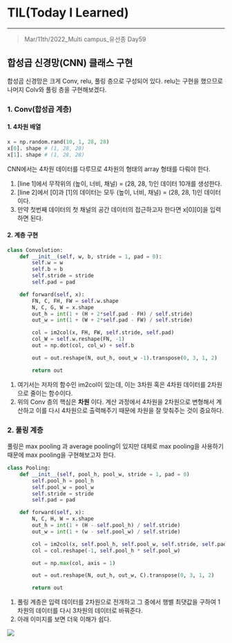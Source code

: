 # TIL(Today I Learned)

___

> Mar/11th/2022_Multi campus_유선종 Day59

## 합성곱 신경망(CNN) 클래스 구현
합성곱 신경망은 크게 Conv, relu, 풀링 층으로 구성되어 있다. relu는 구현을 했으므로 나머지 Colv와 풀링 층을 구현해보겠다.

### 1. Conv(합성곱 계층)

#### 1. 4차원 배열
```python
x = np.random.rand(10, 1, 28, 28)                                                       #line 1
x[0]. shape # (1, 28, 28)                                                               #line 2
x[1]. shape # (1, 28, 28)
```

CNN에서는 4차원 데이터를 다루므로 4차원의 형태의 array 형태를 다뤄야 한다.
1. [line 1]에서 무작위의 (높이, 너비, 채널) = (28, 28, 1)인 데이터 10개를 생성한다.
2. [line 2]에서 [0]과 [1]의 데이터는 모두 (높이, 너비, 채널) = (28, 28, 1)인 데이터이다.
3. 만약 첫번째 데이터의 첫 채널의 공간 데이터의 접근하고자 한다면 x[0][0]을 입력하면 된다.

#### 2. 계층 구현
```python
class Convolution:
    def __init__(self, w, b, stride = 1, pad = 0):
        self.w = w
        self.b = b
        self.stride = stride
        self.pad = pad

    def forward(self, x):
        FN, C, FH, FW = self.w.shape
        N, C, G, W = x.shape
        out_h = int(1 + (H + 2*self.pad - FH) / self.stride)
        out_w = int(1 + (W + 2*self.pad - FW) / self.stride)

        col = im2col(x, FH, FW, self.stride, self.pad)
        col_W = self.w.reshape(FN, -1)
        out = np.dot(col, col_w) + self.b

        out = out.reshape(N, out_h, oout_w -1).transpose(0, 3, 1, 2)

        return out
```
1. 여기서는 저자의 함수인 im2col이 있는데, 이는 3차원 혹은 4차원 데이터를 2차원으로 줄이는 함수이다.
2. 위의 Conv 층의 핵심은 __차원__ 이다. 계산 과정에서 4차원을 2차원으로 변형해서 계산하고 이를 다시 4차원으로 출력해주기 때문에 차원을 잘 맞춰주는 것이 중요하다.

### 2. 풀링 계층
풀링은 max pooling 과 average pooling이 있지만 대체로 max pooling을 사용하기 때문에 max pooling을 구현해보고자 한다.

```python
class Pooling:
    def __init__(self, pool_h, pool_w, stride = 1, pad = 0)
        self.pool_h = pool_h
        self.pool_w = pool_w
        self.stride = stride
        self.pad = pad

    def forward(self, x):
        N, C, H, W = x.shape
        out_h = int(1 + (H - self.pool_h) / self.stride)
        out_w = int(1 + (w - self.pool_w) / self.stride)

        col = im2col(x, self.pool_h, self.pool_w, self.stride, self.pad)
        col = col.reshape(-1, self.pool_h * self.pool_w)

        out = np.max(col, axis = 1)

        out = out.reshape(N, out_h, out_w, C).transpose(0, 3, 1, 2)

        return out
```
1. 풀링 계층은 입력 데이터를 2차원으로 전개하고 그 중에서 행별 최댓값을 구하여 1차원의 데이터를 다시 3차원의 데이터로 바꿔준다.
2. 아래 이미지를 보면 더욱 이해가 쉽다.

<img src="https://user-images.githubusercontent.com/97590480/157880865-2fef4688-de56-4c59-af7d-ffdc30120ff3.png">
